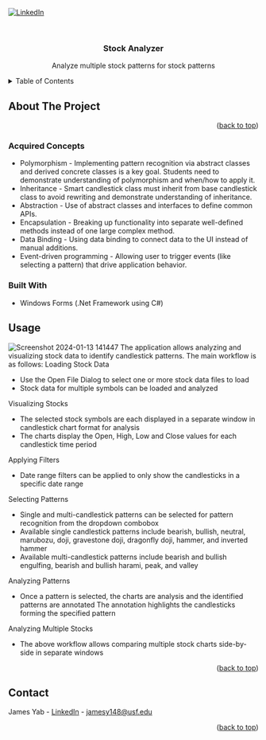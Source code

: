 <a name="readme-top"></a>

<!-- PROJECT SHIELDS -->
[![LinkedIn][linkedin-shield]][linkedin-url]

<!-- PROJECT LOGO -->
<br />
<div align="center">
  <h3 align="center">Stock Analyzer</h3>

  <p align="center">
    Analyze multiple stock patterns for stock patterns
    <br />
  </p>
</div>


<!-- TABLE OF CONTENTS -->
<details>
  <summary>Table of Contents</summary>
  <ol>
    <li>
      <a href="#about-the-project">About The Project</a>
      <ul>
        <li><a href="#acquired-concepts">Acquired Concepts</a></li>
        <li><a href="#built-with">Built With</a></li>
      </ul>
    </li>
    <li><a href="#usage">Usage</a></li>
    <li><a href="#contact">Contact</a></li>
  </ol>
</details>


<!-- ABOUT THE PROJECT -->
## About The Project

<!-- [![Product Name Screen Shot][product-screenshot]](https://example.com) -->
<!-- ![Screenshot 2023-02-02 231445](https://user-images.githubusercontent.com/21976362/216513477-2bd9a162-329b-43fa-9ea7-6c0a18e5c659.png) -->
<!--

Quickly chat with anyone over the internet with little setup. This project helped me learn TailwindCSS, conditional rendering in React, and the Firebase authentication.
-->
<p align="right">(<a href="#readme-top">back to top</a>)</p>

### Acquired Concepts
* Polymorphism - Implementing pattern recognition via abstract classes and derived concrete classes is a key goal. Students need to demonstrate understanding of polymorphism and when/how to apply it.
* Inheritance - Smart candlestick class must inherit from base candlestick class to avoid rewriting and demonstrate understanding of inheritance.
* Abstraction - Use of abstract classes and interfaces to define common APIs.
* Encapsulation - Breaking up functionality into separate well-defined methods instead of one large complex method.
* Data Binding - Using data binding to connect data to the UI instead of manual additions.
* Event-driven programming - Allowing user to trigger events (like selecting a pattern) that drive application behavior.

### Built With

 * Windows Forms (.Net Framework using C#)
   
<!-- USAGE EXAMPLES -->

## Usage
![Screenshot 2024-01-13 141447](https://github.com/YingJames/StockAnalyzer/assets/21976362/0acb01c3-fb4c-4a35-b43e-8326164e9840)
The application allows analyzing and visualizing stock data to identify candlestick patterns. The main workflow is as follows:
Loading Stock Data

* Use the Open File Dialog to select one or more stock data files to load
* Stock data for multiple symbols can be loaded and analyzed

Visualizing Stocks

* The selected stock symbols are each displayed in a separate window in candlestick chart format for analysis
* The charts display the Open, High, Low and Close values for each candlestick time period

Applying Filters

* Date range filters can be applied to only show the candlesticks in a specific date range

Selecting Patterns

* Single and multi-candlestick patterns can be selected for pattern recognition from the dropdown combobox
* Available single candlestick patterns include bearish, bullish, neutral, marubozu, doji, gravestone doji, dragonfly doji, hammer, and inverted hammer
* Available multi-candlestick patterns include bearish and bullish engulfing, bearish and bullish harami, peak, and valley

Analyzing Patterns

* Once a pattern is selected, the charts are analysis and the identified patterns are annotated
The annotation highlights the candlesticks forming the specified pattern

Analyzing Multiple Stocks

* The above workflow allows comparing multiple stock charts side-by-side in separate windows

<p align="right">(<a href="#readme-top">back to top</a>)</p>


<!-- CONTACT -->
## Contact

James Yab - [LinkedIn](https://www.linkedin.com/in/james-yab/) - jamesy148@usf.edu

<p align="right">(<a href="#readme-top">back to top</a>)</p>


<!-- MARKDOWN LINKS & IMAGES -->
<!-- https://www.markdownguide.org/basic-syntax/#reference-style-links -->
[linkedin-shield]: https://img.shields.io/badge/-LinkedIn-black.svg?style=for-the-badge&logo=linkedin&colorB=555
[linkedin-url]: https://www.linkedin.com/in/james-yab/
